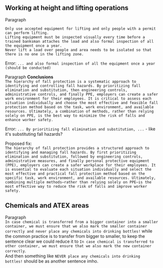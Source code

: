 ## Working at height and lifting operations

Paragraph  
```
Only use accepted equipment for lifting and only people with a permit can perform lifting.
Lifting equipment must be inspected visually every time before a trained banksman attaches the load and also formal inspection of all the equipment once a year. 
Never lift a load over people and area needs to be isolated so that there is no one in the lifting zone.
```

Error: `... and also formal inspection of all the equipment once a year (should be conducted)`


Paragraph **Conclusions**  
``` The hierarchy of fall protection is a systematic approach to identifying and controlling fall hazards. By prioritizing fall elimination and substitution, then engineering controls, administrative controls, and finally PPE, employers can create a safer work environment for their employees. It is critical to assess each situation individually and choose the most effective and feasible fall protection method based on the task, work environment, and available resources. Ultimately, a combination of methods, rather than relying solely on PPE, is the best way to minimize the risk of falls and enhance worker safety. ```

Error: `... By prioritizing fall elimination and substitution, ...` - like it's substituting fall hazards?

Proposed fix:  
```The hierarchy of fall protection provides a structured approach to identifying and managing fall hazards. By first prioritizing elimination and substitution, followed by engineering controls, administrative measures, and finally personal protective equipment (PPE), employers can create a safer workplace for their employees. It is essential to evaluate each situation individually and select the most effective and practical fall protection method based on the specific task, work environment, and available resources. Ultimately, combining multiple methods—rather than relying solely on PPE—is the most effective way to reduce the risk of falls and improve worker safety. ```  


## Chemicals and ATEX areas

Paragraph  
`In case chemical is transferred from a bigger container into a smaller container, we must ensure that we also mark the smaller container correctly and never place any chemicals into drinking bottles!` while the common practice is to transfer from bigger to smaller, to keep the sentence clear we could reduce it to `In case chemical is transferred to other container, we must ensure that we also mark the new container correctly`.  
And then something like `NEVER place any chemicals into drinking bottles!` should be as another sentence imho.
